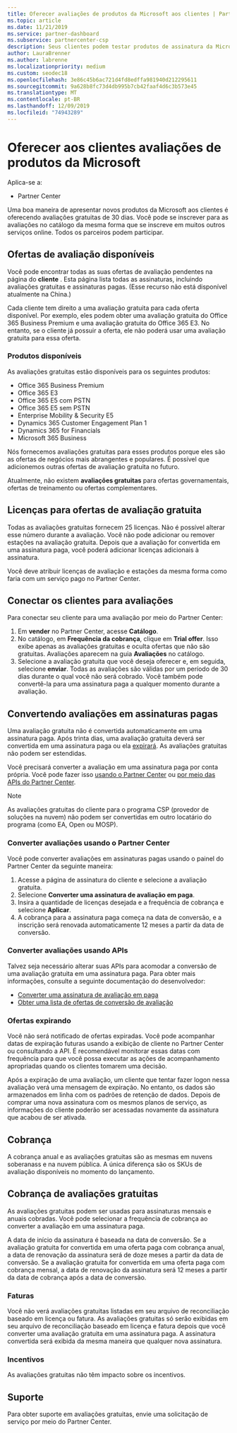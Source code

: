 ```yaml
---
title: Oferecer avaliações de produtos da Microsoft aos clientes | Partner Center
ms.topic: article
ms.date: 11/21/2019
ms.service: partner-dashboard
ms.subservice: partnercenter-csp
description: Seus clientes podem testar produtos de assinatura da Microsoft durante 30 dias. Inscreva-se para essas avaliações no catálogo, assim como muitos outros serviços online.
author: LauraBrenner
ms.author: labrenne
ms.localizationpriority: medium
ms.custom: seodec18
ms.openlocfilehash: 3e86c45b6ac721d4fd8edffa981940d212295611
ms.sourcegitcommit: 9a628b8fc73d4db995b7cb42faaf4d6c3b573e45
ms.translationtype: MT
ms.contentlocale: pt-BR
ms.lasthandoff: 12/09/2019
ms.locfileid: "74943289"
---
```

# <a name="offer-your-customers-trials-of-microsoft-products"></a>Oferecer aos clientes avaliações de produtos da Microsoft

Aplica-se a:

- Partner Center

Uma boa maneira de apresentar novos produtos da Microsoft aos clientes é oferecendo avaliações gratuitas de 30 dias. Você pode se inscrever para as avaliações no catálogo da mesma forma que se inscreve em muitos outros serviços online. Todos os parceiros podem participar.

## <a name="available-trial-offers"></a>Ofertas de avaliação disponíveis

Você pode encontrar todas as suas ofertas de avaliação pendentes na página do **cliente** . Esta página lista todas as assinaturas, incluindo avaliações gratuitas e assinaturas pagas. (Esse recurso não está disponível atualmente na China.)

Cada cliente tem direito a uma avaliação gratuita para cada oferta disponível. Por exemplo, eles podem obter uma avaliação gratuita do Office 365 Business Premium e uma avaliação gratuita do Office 365 E3. No entanto, se o cliente já possuir a oferta, ele não poderá usar uma avaliação gratuita para essa oferta.

### <a name="available-products"></a>Produtos disponíveis

As avaliações gratuitas estão disponíveis para os seguintes produtos:

- Office 365 Business Premium
- Office 365 E3
- Office 365 E5 com PSTN
- Office 365 E5 sem PSTN
- Enterprise Mobility & Security E5
- Dynamics 365 Customer Engagement Plan 1
- Dynamics 365 for Financials
- Microsoft 365 Business

Nós fornecemos avaliações gratuitas para esses produtos porque eles são as ofertas de negócios mais abrangentes e populares. É possível que adicionemos outras ofertas de avaliação gratuita no futuro.

Atualmente, não existem **avaliações gratuitas** para ofertas governamentais, ofertas de treinamento ou ofertas complementares.

## <a name="licenses-for-free-trial-offers"></a>Licenças para ofertas de avaliação gratuita

Todas as avaliações gratuitas fornecem 25 licenças. Não é possível alterar esse número durante a avaliação. Você não pode adicionar ou remover estações na avaliação gratuita. Depois que a avaliação for convertida em uma assinatura paga, você poderá adicionar licenças adicionais à assinatura.

Você deve atribuir licenças de avaliação e estações da mesma forma como faria com um serviço pago no Partner Center.

## <a name="sign-customers-up-for-trials"></a>Conectar os clientes para avaliações

Para conectar seu cliente para uma avaliação por meio do Partner Center:

1. Em **vender** no Partner Center, acesse **Catálogo**. 
2. No catálogo, em **Frequência da cobrança**, clique em **Trial offer**. Isso exibe apenas as avaliações gratuitas e oculta ofertas que não são gratuitas. Avaliações aparecem na guia **Avaliações** no catálogo.
3. Selecione a avaliação gratuita que você deseja oferecer e, em seguida, selecione **enviar**. Todas as avaliações são válidas por um período de 30 dias durante o qual você não será cobrado. Você também pode convertê-la para uma assinatura paga a qualquer momento durante a avaliação.

## <a name="converting-trials-to-paid-subscriptions"></a>Convertendo avaliações em assinaturas pagas

Uma avaliação gratuita não é convertida automaticamente em uma assinatura paga. Após trinta dias, uma avaliação gratuita deverá ser convertida em uma assinatura paga ou ela [expirará](#expiring-offers). As avaliações gratuitas não podem ser estendidas.

Você precisará converter a avaliação em uma assinatura paga por conta própria. Você pode fazer isso [usando o Partner Center](#convert-trials-using-partner-center) ou [por meio das APIs do Partner Center](#convert-trials-using-apis).

> [!NOTE]
> As avaliações gratuitas do cliente para o programa CSP (provedor de soluções na nuvem) não podem ser convertidas em outro locatário do programa (como EA, Open ou MOSP).

### <a name="convert-trials-using-partner-center"></a>Converter avaliações usando o Partner Center

Você pode converter avaliações em assinaturas pagas usando o painel do Partner Center da seguinte maneira:

1. Acesse a página de assinatura do cliente e selecione a avaliação gratuita.
2. Selecione **Converter uma assinatura de avaliação em paga**.
3. Insira a quantidade de licenças desejada e a frequência de cobrança e selecione **Aplicar**.
4. A cobrança para a assinatura paga começa na data de conversão, e a inscrição será renovada automaticamente 12 meses a partir da data de conversão. 

### <a name="convert-trials-using-apis"></a>Converter avaliações usando APIs

Talvez seja necessário alterar suas APIs para acomodar a conversão de uma avaliação gratuita em uma assinatura paga. Para obter mais informações, consulte a seguinte documentação do desenvolvedor:

- [Converter uma assinatura de avaliação em paga](https://docs.microsoft.com/partner-center/develop/convert-a-trial-subscription-to-paid)
- [Obter uma lista de ofertas de conversão de avaliação](https://docs.microsoft.com/partner-center/develop/get-a-list-of-trial-conversion-offers)

### <a name="expiring-offers"></a>Ofertas expirando

Você não será notificado de ofertas expiradas. Você pode acompanhar datas de expiração futuras usando a exibição de cliente no Partner Center ou consultando a API. É recomendável monitorar essas datas com frequência para que você possa executar as ações de acompanhamento apropriadas quando os clientes tomarem uma decisão.

Após a expiração de uma avaliação, um cliente que tentar fazer logon nessa avaliação verá uma mensagem de expiração. No entanto, os dados são armazenados em linha com os padrões de retenção de dados. Depois de comprar uma nova assinatura com os mesmos planos de serviço, as informações do cliente poderão ser acessadas novamente da assinatura que acabou de ser ativada.

## <a name="billing"></a>Cobrança

A cobrança anual e as avaliações gratuitas são as mesmas em nuvens soberanass e na nuvem pública. A única diferença são os SKUs de avaliação disponíveis no momento do lançamento.

## <a name="billing-for-free-trials"></a>Cobrança de avaliações gratuitas

As avaliações gratuitas podem ser usadas para assinaturas mensais e anuais cobradas. Você pode selecionar a frequência de cobrança ao converter a avaliação em uma assinatura paga.

A data de início da assinatura é baseada na data de conversão. Se a avaliação gratuita for convertida em uma oferta paga com cobrança anual, a data de renovação da assinatura será de doze meses a partir da data de conversão. Se a avaliação gratuita for convertida em uma oferta paga com cobrança mensal, a data de renovação da assinatura será 12 meses a partir da data de cobrança após a data de conversão.

### <a name="invoices"></a>Faturas

Você não verá avaliações gratuitas listadas em seu arquivo de reconciliação baseado em licença ou fatura. As avaliações gratuitas só serão exibidas em seu arquivo de reconciliação baseado em licença e fatura depois que você converter uma avaliação gratuita em uma assinatura paga. A assinatura convertida será exibida da mesma maneira que qualquer nova assinatura.

### <a name="incentives"></a>Incentivos

As avaliações gratuitas não têm impacto sobre os incentivos.

## <a name="support"></a>Suporte

Para obter suporte em avaliações gratuitas, envie uma solicitação de serviço por meio do Partner Center.
